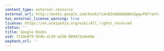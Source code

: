```yaml
---
content_type: external-resource
external_url: http://books.google.com/books?id=BZv6AQAAQBAJ&pg=PAfrontcover
has_external_license_warning: true
license: https://en.wikipedia.org/wiki/All_rights_reserved
status: ''
title: Google Books
uid: 713de079-954b-4c39-a258-089df2a9e68e
wayback_url: ''
---
```

